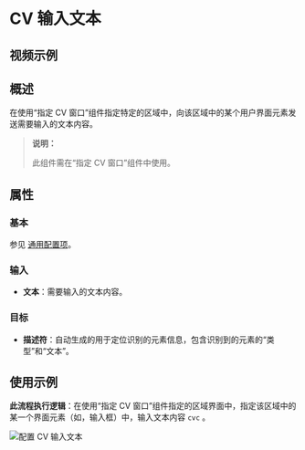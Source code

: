 # CV 输入文本

## 视频示例

## 概述

在使用“指定 CV 窗口”组件指定特定的区域中，向该区域中的某个用户界面元素发送需要输入的文本内容。

> **说明：**
>
> 此组件需在“指定 CV 窗口”组件中使用。

## 属性

### 基本

参见 [通用配置项](../../Appendix/CommonConfigurationItems.md)。

### 输入

- **文本**：需要输入的文本内容。

### 目标

- **描述符**：自动生成的用于定位识别的元素信息，包含识别到的元素的“类型”和“文本”。

## 使用示例

**此流程执行逻辑**：在使用“指定 CV 窗口”组件指定的区域界面中，指定该区域中的某一个界面元素（如，输入框）中，输入文本内容 `cvc` 。

![配置 CV 输入文本](https://docimages.blob.core.chinacloudapi.cn/images/Activities/cvinputtext20211109.png)
